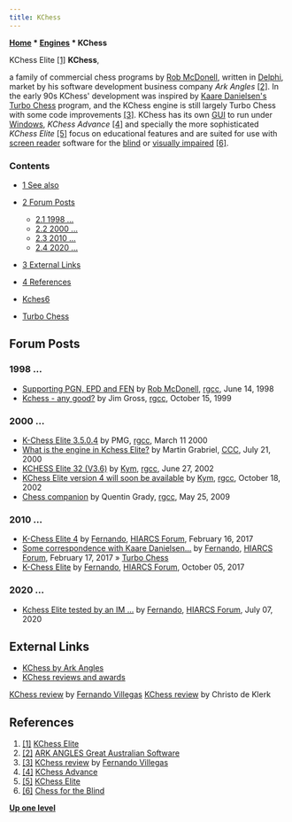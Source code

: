 ```yaml
---
title: KChess
---
```

**[Home](Home "Home") \* [Engines](Engines "Engines") \* KChess**



 [](http://www.arkangles.com/kchess/elite.html) KChess Elite <a id="cite-note-1" href="#cite-ref-1">[1]</a> 
**KChess**,  

a family of commercial chess programs by [Rob McDonell](Rob_McDonell "Rob McDonell"), written in [Delphi](Delphi "Delphi"), market by his software development business company *Ark Angles* <a id="cite-note-2" href="#cite-ref-2">[2]</a>. 
In the early 90s KChess' development was inspired by [Kaare Danielsen's](Kaare_Danielsen "Kaare Danielsen") [Turbo Chess](Turbo_Chess "Turbo Chess") program, and the KChess engine is still largely Turbo Chess with some code improvements <a id="cite-note-3" href="#cite-ref-3">[3]</a>. 
KChess has its own [GUI](GUI "GUI") to run under [Windows](Windows "Windows"), *KChess Advance* <a id="cite-note-4" href="#cite-ref-4">[4]</a> and specially the more sophisticated *KChess Elite* <a id="cite-note-5" href="#cite-ref-5">[5]</a> focus on educational features and are suited for use with [screen reader](https://en.wikipedia.org/wiki/Screen_reader) software for the [blind](https://en.wikipedia.org/wiki/Blindness) or [visually impaired](https://en.wikipedia.org/wiki/Visual_impairment) <a id="cite-note-6" href="#cite-ref-6">[6]</a>. 



### Contents


* [1 See also](#see-also)
* [2 Forum Posts](#forum-posts)
	+ [2.1 1998 ...](#1998-...)
	+ [2.2 2000 ...](#2000-...)
	+ [2.3 2010 ...](#2010-...)
	+ [2.4 2020 ...](#2020-...)
* [3 External Links](#external-links)
* [4 References](#references)






* [Kches6](Kches6 "Kches6")
* [Turbo Chess](Turbo_Chess "Turbo Chess")


## Forum Posts


### 1998 ...


* [Supporting PGN, EPD and FEN](http://groups.google.com/group/rec.games.chess.computer/browse_frm/thread/68847c903a89c7b8) by [Rob McDonell](Rob_McDonell "Rob McDonell"), [rgcc](Computer_Chess_Forums "Computer Chess Forums"), June 14, 1998
* [Kchess - any good?](http://groups.google.com/group/rec.games.chess.computer/browse_frm/thread/62246165b931657f) by Jim Gross, [rgcc](Computer_Chess_Forums "Computer Chess Forums"), October 15, 1999


### 2000 ...


* [K-Chess Elite 3.5.0.4](http://groups.google.com/group/rec.games.chess.computer/browse_frm/thread/ed065c17c4cdc130) by PMG, [rgcc](Computer_Chess_Forums "Computer Chess Forums"), March 11 2000
* [What is the engine in Kchess Elite?](https://www.stmintz.com/ccc/index.php?id=120855) by Martin Grabriel, [CCC](CCC "CCC"), July 21, 2000
* [KCHESS Elite 32 (V3.6)](http://groups.google.com/group/rec.games.chess.computer/browse_frm/thread/dcfd2f32aeb5c441) by [Kym](Rob_McDonell "Rob McDonell"), [rgcc](Computer_Chess_Forums "Computer Chess Forums"), June 27, 2002
* [KChess Elite version 4 will soon be available](http://groups.google.com/group/rec.games.chess.computer/browse_frm/thread/7cb4cb40def418bf) by [Kym](Rob_McDonell "Rob McDonell"), [rgcc](Computer_Chess_Forums "Computer Chess Forums"), October 18, 2002
* [Chess companion](http://groups.google.com/group/rec.games.chess.computer/browse_frm/thread/ab24f9af136aae17) by Quentin Grady, [rgcc](Computer_Chess_Forums "Computer Chess Forums"), May 25, 2009


### 2010 ...


* [K-Chess Elite 4](http://www.hiarcs.net/forums/viewtopic.php?t=8265) by [Fernando](Fernando_Villegas "Fernando Villegas"), [HIARCS Forum](Computer_Chess_Forums "Computer Chess Forums"), February 16, 2017
* [Some correspondence with Kaare Danielsen...](http://www.hiarcs.net/forums/viewtopic.php?t=8270) by [Fernando](Fernando_Villegas "Fernando Villegas"), [HIARCS Forum](Computer_Chess_Forums "Computer Chess Forums"), February 17, 2017 » [Turbo Chess](Turbo_Chess "Turbo Chess")
* [K-Chess Elite](http://www.hiarcs.net/forums/viewtopic.php?t=8611) by [Fernando](Fernando_Villegas "Fernando Villegas"), [HIARCS Forum](Computer_Chess_Forums "Computer Chess Forums"), October 05, 2017


### 2020 ...


* [Kchess Elite tested by an IM ...](https://www.hiarcs.net/forums/viewtopic.php?t=10053) by [Fernando](Fernando_Villegas "Fernando Villegas"), [HIARCS Forum](Computer_Chess_Forums "Computer Chess Forums"), July 07, 2020


## External Links


* [KChess by Ark Angles](http://www.arkangles.com/kchess/index.html)
* [KChess reviews and awards](http://www.arkangles.com/kchess/reviews.html)


 [KChess review](http://www.arkangles.com/kchess/review1.html) by [Fernando Villegas](Fernando_Villegas "Fernando Villegas")
 [KChess review](http://www.arkangles.com/kchess/review2.html) by Christo de Klerk
## References


1. <a id="cite-ref-1" href="#cite-note-1">[1]</a> [KChess Elite](http://www.arkangles.com/kchess/elite.html)
2. <a id="cite-ref-2" href="#cite-note-2">[2]</a> [ARK ANGLES Great Australian Software](http://www.arkangles.com/index.html)
3. <a id="cite-ref-3" href="#cite-note-3">[3]</a> [KChess review](http://www.arkangles.com/kchess/review1.html) by [Fernando Villegas](Fernando_Villegas "Fernando Villegas")
4. <a id="cite-ref-4" href="#cite-note-4">[4]</a> [KChess Advance](http://www.arkangles.com/kchess/advance.html)
5. <a id="cite-ref-5" href="#cite-note-5">[5]</a> [KChess Elite](http://www.arkangles.com/kchess/elite.html)
6. <a id="cite-ref-6" href="#cite-note-6">[6]</a> [Chess for the Blind](http://www.arkangles.com/kchess/blind.html)

**[Up one level](Engines "Engines")**







 
